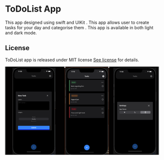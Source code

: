 # ToDoList App
This  app designed using swift and UIKit . This app allows user to create tasks for your day and categorise them . This app is available in both light and dark mode.
## License
ToDoList app is released under MIT license [See license](https://github.com/purnasindhuB/ToDo-List/blob/main/LICENSE) for details.

![Screenshot](https://github.com/purnasindhuB/ToDo-List/blob/main/ToDoListAppScreenshot_Dark.png)
